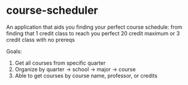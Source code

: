 # course-scheduler
An application that aids you finding your perfect course schedule: from finding that 1 credit class to reach you perfect 20 credit maximum or 3 credit class with no prereqs

Goals:
1. Get all courses from specific quarter
2. Organize by quarter -> school -> major -> course
3. Able to get courses by course name, professor, or credits
